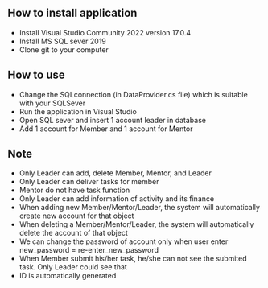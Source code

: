 ## How to install application
- Install Visual Studio Community 2022 version 17.0.4
- Install MS SQL sever 2019
- Clone git to your computer
## How to use
- Change the SQLconnection (in DataProvider.cs file) which is suitable with your SQLSever
- Run the application in Visual Studio
- Open SQL sever and insert 1 account leader in database
- Add 1 account for Member and 1 account for Mentor
## Note 
- Only Leader can add, delete Member, Mentor, and Leader
- Only Leader can deliver tasks for member
- Mentor do not have task function
- Only Leader can add information of activity and its finance
- When adding new Member/Mentor/Leader, the system will automatically create new account for that object
- When deleting a Member/Mentor/Leader, the system will automatically delete the account of that object
- We can change the password of account only when user enter new_password = re-enter_new_password
- When Member submit his/her task, he/she can not see the submited task. Only Leader could see that
- ID is automatically generated
